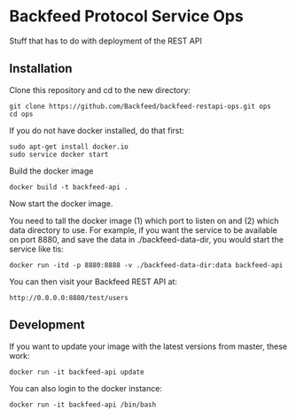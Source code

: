# Backfeed Protocol Service Ops

Stuff that has to do with deployment of the REST API

## Installation

Clone this repository and cd to the new directory:

    git clone https://github.com/Backfeed/backfeed-restapi-ops.git ops 
    cd ops

If you do not have docker installed, do that first:

    sudo apt-get install docker.io
    sudo service docker start

Build the docker image

    docker build -t backfeed-api .

Now start the docker image.

You need to tall the docker image (1) which port to listen on and (2) which data directory to use. For example, if you want the service to be available on port 8880, and save the data in ./backfeed-data-dir, you would start the service like tis:

    docker run -itd -p 8880:8888 -v ./backfeed-data-dir:data backfeed-api

You can then visit your Backfeed REST API at:

    http://0.0.0.0:8880/test/users


## Development

If you want to update your image with the latest versions from master, these work: 

    docker run -it backfeed-api update

You can also login to the docker instance:

    docker run -it backfeed-api /bin/bash 
